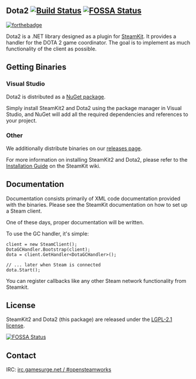 Dota2 [![Build Status](https://travis-ci.org/paralin/Dota2.png)](https://travis-ci.org/paralin/Dota2)
[![FOSSA Status](https://app.fossa.io/api/projects/git%2Bgithub.com%2Fparalin%2FDota2.svg?type=shield)](https://app.fossa.io/projects/git%2Bgithub.com%2Fparalin%2FDota2?ref=badge_shield)
---

[![forthebadge](http://forthebadge.com/images/badges/powered-by-electricity.svg)](http://forthebadge.com)

Dota2 is a .NET library designed as a plugin for [SteamKit](http://github.com/SteamRE/SteamKit). It provides a handler for the DOTA 2 game coordinator. The goal is to implement as much functionality of the client as possible.

## Getting Binaries


### Visual Studio

Dota2 is distributed as a [NuGet package](http://nuget.org/packages/dota2).

Simply install SteamKit2 and Dota2 using the package manager in Visual Studio, and NuGet will add all the required dependencies and references to your project.  
  
### Other

We additionally distribute binaries on our [releases page](https://github.com/paralin/Dota2/releases).

For more information on installing SteamKit2 and Dota2, please refer to the [Installation Guide](https://github.com/SteamRE/SteamKit/wiki/Installation) on the SteamKit wiki.


## Documentation

Documentation consists primarily of XML code documentation provided with the binaries. Please see the SteamKit documentation on how to set up a Steam client.

One of these days, proper documentation will be written.

To use the GC handler, it's simple:

```
client = new SteamClient();
DotaGCHandler.Bootstrap(client);
dota = client.GetHandler<DotaGCHandler>();

// ... later when Steam is connected
dota.Start();
```

You can register callbacks like any other Steam network functionality from Steamkit.

## License

SteamKit2 and Dota2 (this package) are released under the [LGPL-2.1 license](http://www.tldrlegal.com/license/gnu-lesser-general-public-license-v2.1-%28lgpl-2.1%29).


[![FOSSA Status](https://app.fossa.io/api/projects/git%2Bgithub.com%2Fparalin%2FDota2.svg?type=large)](https://app.fossa.io/projects/git%2Bgithub.com%2Fparalin%2FDota2?ref=badge_large)

## Contact

IRC: [irc.gamesurge.net / #opensteamworks](irc://irc.gamesurge.net/opensteamworks)
